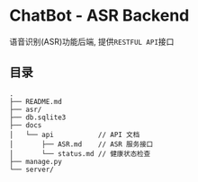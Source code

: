 # ChatBot - ASR Backend

语音识别(ASR)功能后端, 提供`RESTFUL API`接口

## 目录

```
.
├── README.md
├── asr/
├── db.sqlite3
├── docs
│   └── api           // API 文档
│       ├── ASR.md    // ASR 服务接口
│       └── status.md // 健康状态检查
├── manage.py
└── server/
```
